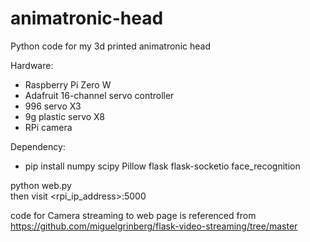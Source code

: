 # animatronic-head

Python code for my 3d printed animatronic head

Hardware:
* Raspberry Pi Zero W
* Adafruit 16-channel servo controller
* 996 servo X3
* 9g plastic servo X8
* RPi camera

Dependency:
* pip install numpy scipy Pillow flask flask-socketio face_recognition

python web.py<br>
then visit <rpi_ip_address>:5000

code for Camera streaming to web page is referenced from https://github.com/miguelgrinberg/flask-video-streaming/tree/master
